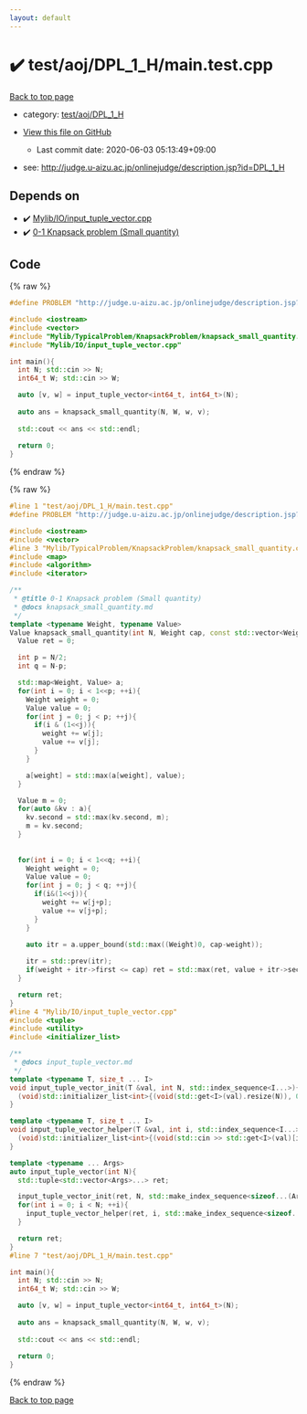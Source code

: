 ```yaml
---
layout: default
---
```


<!-- mathjax config similar to math.stackexchange -->
<script type="text/javascript" async
  src="https://cdnjs.cloudflare.com/ajax/libs/mathjax/2.7.5/MathJax.js?config=TeX-MML-AM_CHTML">
</script>
<script type="text/x-mathjax-config">
  MathJax.Hub.Config({
    TeX: { equationNumbers: { autoNumber: "AMS" }},
    tex2jax: {
      inlineMath: [ ['$','$'] ],
      processEscapes: true
    },
    "HTML-CSS": { matchFontHeight: false },
    displayAlign: "left",
    displayIndent: "2em"
  });
</script>

<script type="text/javascript" src="https://cdnjs.cloudflare.com/ajax/libs/jquery/3.4.1/jquery.min.js"></script>
<script src="https://cdn.jsdelivr.net/npm/jquery-balloon-js@1.1.2/jquery.balloon.min.js" integrity="sha256-ZEYs9VrgAeNuPvs15E39OsyOJaIkXEEt10fzxJ20+2I=" crossorigin="anonymous"></script>
<script type="text/javascript" src="../../../../assets/js/copy-button.js"></script>
<link rel="stylesheet" href="../../../../assets/css/copy-button.css" />


# :heavy_check_mark: test/aoj/DPL_1_H/main.test.cpp

<a href="../../../../index.html">Back to top page</a>

* category: <a href="../../../../index.html#209a8b7f1b4449e911e26d3b013a1582">test/aoj/DPL_1_H</a>
* <a href="{{ site.github.repository_url }}/blob/master/test/aoj/DPL_1_H/main.test.cpp">View this file on GitHub</a>
    - Last commit date: 2020-06-03 05:13:49+09:00


* see: <a href="http://judge.u-aizu.ac.jp/onlinejudge/description.jsp?id=DPL_1_H">http://judge.u-aizu.ac.jp/onlinejudge/description.jsp?id=DPL_1_H</a>


## Depends on

* :heavy_check_mark: <a href="../../../../library/Mylib/IO/input_tuple_vector.cpp.html">Mylib/IO/input_tuple_vector.cpp</a>
* :heavy_check_mark: <a href="../../../../library/Mylib/TypicalProblem/KnapsackProblem/knapsack_small_quantity.cpp.html">0-1 Knapsack problem (Small quantity)</a>


## Code

<a id="unbundled"></a>
{% raw %}
```cpp
#define PROBLEM "http://judge.u-aizu.ac.jp/onlinejudge/description.jsp?id=DPL_1_H"

#include <iostream>
#include <vector>
#include "Mylib/TypicalProblem/KnapsackProblem/knapsack_small_quantity.cpp"
#include "Mylib/IO/input_tuple_vector.cpp"

int main(){
  int N; std::cin >> N;
  int64_t W; std::cin >> W;

  auto [v, w] = input_tuple_vector<int64_t, int64_t>(N);
  
  auto ans = knapsack_small_quantity(N, W, w, v);
  
  std::cout << ans << std::endl;
  
  return 0;
}

```
{% endraw %}

<a id="bundled"></a>
{% raw %}
```cpp
#line 1 "test/aoj/DPL_1_H/main.test.cpp"
#define PROBLEM "http://judge.u-aizu.ac.jp/onlinejudge/description.jsp?id=DPL_1_H"

#include <iostream>
#include <vector>
#line 3 "Mylib/TypicalProblem/KnapsackProblem/knapsack_small_quantity.cpp"
#include <map>
#include <algorithm>
#include <iterator>

/**
 * @title 0-1 Knapsack problem (Small quantity)
 * @docs knapsack_small_quantity.md
 */
template <typename Weight, typename Value>
Value knapsack_small_quantity(int N, Weight cap, const std::vector<Weight> &w, const std::vector<Value> &v){
  Value ret = 0;

  int p = N/2;
  int q = N-p;

  std::map<Weight, Value> a;
  for(int i = 0; i < 1<<p; ++i){
    Weight weight = 0;
    Value value = 0;
    for(int j = 0; j < p; ++j){
      if(i & (1<<j)){
        weight += w[j];
        value += v[j];
      }
    }

    a[weight] = std::max(a[weight], value);
  }

  Value m = 0;
  for(auto &kv : a){
    kv.second = std::max(kv.second, m);
    m = kv.second;
  }
  
  
  for(int i = 0; i < 1<<q; ++i){
    Weight weight = 0;
    Value value = 0;
    for(int j = 0; j < q; ++j){
      if(i&(1<<j)){
        weight += w[j+p];
        value += v[j+p];
      }
    }

    auto itr = a.upper_bound(std::max((Weight)0, cap-weight));
    
    itr = std::prev(itr);
    if(weight + itr->first <= cap) ret = std::max(ret, value + itr->second);
  }

  return ret;
}
#line 4 "Mylib/IO/input_tuple_vector.cpp"
#include <tuple>
#include <utility>
#include <initializer_list>

/**
 * @docs input_tuple_vector.md
 */
template <typename T, size_t ... I>
void input_tuple_vector_init(T &val, int N, std::index_sequence<I...>){
  (void)std::initializer_list<int>{(void(std::get<I>(val).resize(N)), 0)...};
}

template <typename T, size_t ... I>
void input_tuple_vector_helper(T &val, int i, std::index_sequence<I...>){
  (void)std::initializer_list<int>{(void(std::cin >> std::get<I>(val)[i]), 0)...};
}

template <typename ... Args>
auto input_tuple_vector(int N){
  std::tuple<std::vector<Args>...> ret;

  input_tuple_vector_init(ret, N, std::make_index_sequence<sizeof...(Args)>());
  for(int i = 0; i < N; ++i){
    input_tuple_vector_helper(ret, i, std::make_index_sequence<sizeof...(Args)>());
  }

  return ret;
}
#line 7 "test/aoj/DPL_1_H/main.test.cpp"

int main(){
  int N; std::cin >> N;
  int64_t W; std::cin >> W;

  auto [v, w] = input_tuple_vector<int64_t, int64_t>(N);
  
  auto ans = knapsack_small_quantity(N, W, w, v);
  
  std::cout << ans << std::endl;
  
  return 0;
}

```
{% endraw %}

<a href="../../../../index.html">Back to top page</a>

